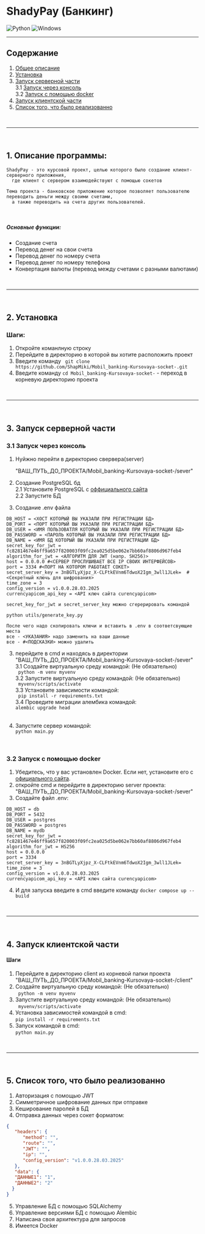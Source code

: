 ShadyPay (Банкинг)
===


![Python](https://img.shields.io/badge/python-3670A0?style=for-the-badge&logo=python&logoColor=ffdd54)  ![Windows](https://img.shields.io/badge/Windows-0078D6?style=for-the-badge&logo=windows&logoColor=white)


---


## Содержание

1. [Общее описание][glob]
2. [Установка][install]
3. [Запуск серверной части][run_server]<br>
   3.1 [Запуск через консоль][run_server_cmd] <br>
   3.2 [Запуск с помощью docker][run_server_docker] <br>
4. [Запуск клиентской части][run_client] <br>
5. [Список того, что было реализованно][about]
<br>

---

<br>

[glob]: +

## 1. Описание программы:
   

    ShadyPay - это курсовой проект, целью которого было создание клиент-серверного приложения, 
      где клиент с сервером взаимодействуют с помощью сокетов
   
    Тема проекта - банковское приложение которое позволяет пользователю переводить деньги между своими счетами, 
      а также переводить на счета других пользователей.

<br>

##### Основные функции:

* Создание счета
* Перевод денег на свои счета
* Перевод денег по номеру счета
* Перевод денег по номеру телефона
* Конвертация валюты (перевод между счетами с разными валютами)


<br>

---

<br>

[install]: +
## 2. Установка 
   
### Шаги:
1.  Откройте команлную строку
2. Перейдите в директорию в которой вы хотите расположить проект
3. Введите команду ``` git clone https://github.com/ShapMiki/Mobil_banking-Kursovaya-socket-.git```
4. Введите команду ``` cd Mobil_banking-Kursovaya-socket- ``` - переход в корневую директорию проекта

<br>

---

<br>

[run_server]: +
## 3. Запуск серверной части 


[run_server_cmd]: +
### 3.1 Запуск через консоль

1. Нуйжно перейти в директорию свервера(server)

    
    "ВАШ_ПУТЬ_ДО_ПРОЕКТА/Mobil_banking-Kursovaya-socket-/sever"

2. Создание PostgreSQL бд <br>
   2.1 Установите PostgreSQL с [оффициального сайта](https://www.postgresql.org/download/) <br>
   2.2 Запустите БД

2. Создание .env файла

```
DB_HOST = <ХОСТ КОТОРЫЙ ВЫ УКАЗАЛИ ПРИ РЕГИСТРАЦИИ БД>
DB_PORT = <ПОРТ КОТОРЫЙ ВЫ УКАЗАЛИ ПРИ РЕГИСТРАЦИИ БД>
DB_USER = <ИМЯ ПОЛЬЗОВАТЛЯ КОТОРЫЙ ВЫ УКАЗАЛИ ПРИ РЕГИСТРАЦИИ БД>
DB_PASSWORD = <ПАРОЛЬ КОТОРЫЙ ВЫ УКАЗАЛИ ПРИ РЕГИСТРАЦИИ БД>
DB_NAME = <ИМЯ БД КОТОРЫЙ ВЫ УКАЗАЛИ ПРИ РЕГИСТРАЦИИ БД>
secret_key_for_jwt = fc8281467e46ff9a657f820003f09fc2ea025d5be062e7bb60af8806d967feb4
algorithm_for_jwt = <АЛГОРИТМ ДЛЯ JWT (напр. SH256)>
host = 0.0.0.0 #<СЕРВЕР ПРОСЛУШИВАЕТ ВСЕ IP СВОИХ ИНТЕРФЕЙСОВ>
port = 3334 #<ПОРТ НА КОТОРОМ РАБОТАЕТ СОКЕТ>
secret_server_key = 3nBGTLyXjpz_X-CLFtkEVnm6TdwoX2Igm_3wll1JLek=  #<Секретный ключь для шифрования>
time_zone = 3
config_version = v1.0.0.28.03.2025 
currencyapicom_api_key = <API ключ сайта curencyapicom>
```
    secret_key_for_jwt и secret_server_key можно сгерерировать командой 
```python utils/generate_key.py```
     
    После чего надо скопировать ключи и вставить в .env в соответсвующие места
    все - <УКАЗАНИЯ> надо заменить на ваши данные
    все - #<ПОДСКАЗКИ> можно удалить

3. перейдите в cmd  и находясь в директории <br>
"ВАШ_ПУТЬ_ДО_ПРОЕКТА/Mobil_banking-Kursovaya-socket-/sever"<br>
   3.1 Создайте виртуальную среду командой:     (Не обязательно)<br>
   ``` python -m venv myvenv```<br>
   3.2 Запустите виртуальную среду командой:   (Не обязательно)<br>
   ``` myvenv/scripts/activate```<br>
   3.3 Установите зависимости командой: <br>
   ``` pip install -r requirements.txt```<br>
   3.4 Проведите миграции алембика командой:           <br>
   ```alembic upgrade head```<br><br>

4. Запустите сервер командой: <br>
   ```python main.py```
   
<br>

[run_server_docker]: +
### 3.2 Запуск с помощью docker

1. Убедитесь, что у вас установлен Docker. Если нет, установите его с [официального сайта](https://www.docker.com/get-started).
2. откройте cmd и перейдите в директорию server проекта:<br>
  "ВАШ_ПУТЬ_ДО_ПРОЕКТА/Mobil_banking-Kursovaya-socket-/sever"
3. Создайте файл .env: 
```
DB_HOST = db
DB_PORT = 5432
DB_USER = postgres
DB_PASSWORD = postgres
DB_NAME = mydb
secret_key_for_jwt = fc8281467e46ff9a657f820003f09fc2ea025d5be062e7bb60af8806d967feb4
algorithm_for_jwt = HS256
host = 0.0.0.0 
port = 3334
secret_server_key = 3nBGTLyXjpz_X-CLFtkEVnm6TdwoX2Igm_3wll1JLek=
time_zone = 3
config_version = v1.0.0.28.03.2025
currencyapicom_api_key = <API ключ сайта curencyapicom>
```
4. И для запуска введите в cmd введите команду ```docker compose up --build```


<br>

---

<br>

[run_client]: +
## 4. Запуск клиентской части

#### Шаги

1. Перейдите в директорию client из корневой папки проекта<br>
  "ВАШ_ПУТЬ_ДО_ПРОЕКТА/Mobil_banking-Kursovaya-socket-/client"
2. Создайте виртуальную среду командой:     (Не обязательно)<br>
   ``` python -m venv myvenv```<br>
3. Запустите виртуальную среду командой:   (Не обязательно)<br>
   ``` myvenv/scripts/activate```<br>
4. Установка зависимостей командой в cmd:<br>
```pip install -r requirements.txt```
5. Запуск командой в cmd:<br>
```python main.py```


<br>

---

<br>

[about]: +

## 5. Список того, что было реализованно

1. Авторизация с помощью JWT
2. Симметричное шифрование данных при отправке
3. Кеширование паролей в БД
4. Отправка данных через сокет форматом: 
```json
{
   "headers": {
      "method": "",
      "route": "",
      "JWT": "",
      "ip": "",
      "config_version": "v1.0.0.28.03.2025"
   },
   "data": {
   "ДАННЫЕ1": "1",
   "ДАННЫЕ2": "2"
  }
}      
```
5. Управление БД c помощью SQLAlchemy
6.  Управление версиями БД c помощью Alembic
7. Написана своя архитектура для запросов
8. Имеется Docker 


